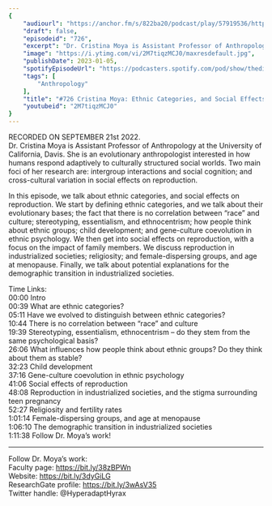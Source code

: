 ```yaml
---
{
	"audiourl": "https://anchor.fm/s/822ba20/podcast/play/57919536/https%3A%2F%2Fd3ctxlq1ktw2nl.cloudfront.net%2Fstaging%2F2022-8-21%2F86c4b8bb-80e9-6243-bc6b-b6b6ae0b8d96.m4a",
	"draft": false,
	"episodeid": "726",
	"excerpt": "Dr. Cristina Moya is Assistant Professor of Anthropology at the University of California, Davis. She is an evolutionary anthropologist interested in how humans respond adaptively to culturally structured social worlds. Two main foci of her research are: intergroup interactions and social cognition; and cross-cultural variation in social effects on reproduction.",
	"image": "https://i.ytimg.com/vi/2M7tiqzMCJ0/maxresdefault.jpg",
	"publishDate": 2023-01-05,
	"spotifyEpisodeUrl": "https://podcasters.spotify.com/pod/show/thedissenter/episodes/726-Cristina-Moya-Ethnic-Categories--and-Social-Effects-on-Reproduction-e1o62jg",
	"tags": [
		"Anthropology"
	],
	"title": "#726 Cristina Moya: Ethnic Categories, and Social Effects on Reproduction",
	"youtubeid": "2M7tiqzMCJ0"
}
---
```

RECORDED ON SEPTEMBER 21st 2022.  
Dr. Cristina Moya is Assistant Professor of Anthropology at the University of California, Davis. She is an evolutionary anthropologist interested in how humans respond adaptively to culturally structured social worlds. Two main foci of her research are: intergroup interactions and social cognition; and cross-cultural variation in social effects on reproduction.

In this episode, we talk about ethnic categories, and social effects on reproduction. We start by defining ethnic categories, and we talk about their evolutionary bases; the fact that there is no correlation between “race” and culture; stereotyping, essentialism, and ethnocentrism; how people think about ethnic groups; child development; and gene-culture coevolution in ethnic psychology. We then get into social effects on reproduction, with a focus on the impact of family members. We discuss reproduction in industrialized societies; religiosity; and female-dispersing groups, and age at menopause. Finally, we talk about potential explanations for the demographic transition in industrialized societies.

Time Links:  
<time>00:00</time> Intro  
<time>00:39</time> What are ethnic categories?  
<time>05:11</time> Have we evolved to distinguish between ethnic categories?  
<time>10:44</time> There is no correlation between “race” and culture  
<time>19:39</time> Stereotyping, essentialism, ethnocentrism – do they stem from the same psychological basis?  
<time>26:06</time> What influences how people think about ethnic groups? Do they think about them as stable?  
<time>32:23</time> Child development  
<time>37:16</time> Gene-culture coevolution in ethnic psychology  
<time>41:06</time> Social effects of reproduction  
<time>48:08</time> Reproduction in industrialized societies, and the stigma surrounding teen pregnancy  
<time>52:27</time> Religiosity and fertility rates  
<time>1:01:14</time> Female-dispersing groups, and age at menopause  
<time>1:06:10</time> The demographic transition in industrialized societies  
<time>1:11:38</time> Follow Dr. Moya’s work!

---

Follow Dr. Moya’s work:  
Faculty page: https://bit.ly/38zBPWn  
Website: https://bit.ly/3dyGiLG  
ResearchGate profile: https://bit.ly/3wAsV35  
Twitter handle: @HyperadaptHyrax
